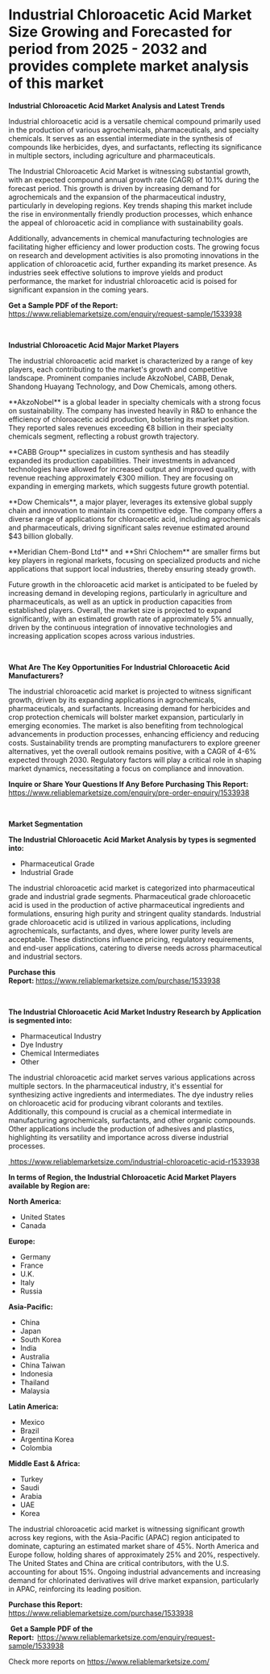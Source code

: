 <p><h1>Industrial Chloroacetic Acid Market Size Growing and Forecasted for period from 2025 - 2032 and provides complete market analysis of this market</h1></p><p><strong>Industrial Chloroacetic Acid Market Analysis and Latest Trends</strong></p>
<p><p>Industrial chloroacetic acid is a versatile chemical compound primarily used in the production of various agrochemicals, pharmaceuticals, and specialty chemicals. It serves as an essential intermediate in the synthesis of compounds like herbicides, dyes, and surfactants, reflecting its significance in multiple sectors, including agriculture and pharmaceuticals.</p><p>The Industrial Chloroacetic Acid Market is witnessing substantial growth, with an expected compound annual growth rate (CAGR) of 10.1% during the forecast period. This growth is driven by increasing demand for agrochemicals and the expansion of the pharmaceutical industry, particularly in developing regions. Key trends shaping this market include the rise in environmentally friendly production processes, which enhance the appeal of chloroacetic acid in compliance with sustainability goals.</p><p>Additionally, advancements in chemical manufacturing technologies are facilitating higher efficiency and lower production costs. The growing focus on research and development activities is also promoting innovations in the application of chloroacetic acid, further expanding its market presence. As industries seek effective solutions to improve yields and product performance, the market for industrial chloroacetic acid is poised for significant expansion in the coming years.</p></p>
<p><strong>Get a Sample PDF of the Report:&nbsp;</strong> <a href="https://www.reliablemarketsize.com/enquiry/request-sample/1533938?utm_campaign=2005&utm_medium=2&utm_source=Github&utm_content=ia&utm_term=02022025&utm_id=industrial-chloroacetic-acid">https://www.reliablemarketsize.com/enquiry/request-sample/1533938</a></p>
<p>&nbsp;</p>
<p><strong>Industrial Chloroacetic Acid Major Market Players</strong></p>
<p><p>The industrial chloroacetic acid market is characterized by a range of key players, each contributing to the market's growth and competitive landscape. Prominent companies include AkzoNobel, CABB, Denak, Shandong Huayang Technology, and Dow Chemicals, among others.</p><p>**AkzoNobel** is a global leader in specialty chemicals with a strong focus on sustainability. The company has invested heavily in R&D to enhance the efficiency of chloroacetic acid production, bolstering its market position. They reported sales revenues exceeding €8 billion in their specialty chemicals segment, reflecting a robust growth trajectory.</p><p>**CABB Group** specializes in custom synthesis and has steadily expanded its production capabilities. Their investments in advanced technologies have allowed for increased output and improved quality, with revenue reaching approximately €300 million. They are focusing on expanding in emerging markets, which suggests future growth potential.</p><p>**Dow Chemicals**, a major player, leverages its extensive global supply chain and innovation to maintain its competitive edge. The company offers a diverse range of applications for chloroacetic acid, including agrochemicals and pharmaceuticals, driving significant sales revenue estimated around $43 billion globally.</p><p>**Meridian Chem-Bond Ltd** and **Shri Chlochem** are smaller firms but key players in regional markets, focusing on specialized products and niche applications that support local industries, thereby ensuring steady growth.</p><p>Future growth in the chloroacetic acid market is anticipated to be fueled by increasing demand in developing regions, particularly in agriculture and pharmaceuticals, as well as an uptick in production capacities from established players. Overall, the market size is projected to expand significantly, with an estimated growth rate of approximately 5% annually, driven by the continuous integration of innovative technologies and increasing application scopes across various industries.</p></p>
<p>&nbsp;</p>
<p><strong>What Are The Key Opportunities For Industrial Chloroacetic Acid Manufacturers?</strong></p>
<p><p>The industrial chloroacetic acid market is projected to witness significant growth, driven by its expanding applications in agrochemicals, pharmaceuticals, and surfactants. Increasing demand for herbicides and crop protection chemicals will bolster market expansion, particularly in emerging economies. The market is also benefiting from technological advancements in production processes, enhancing efficiency and reducing costs. Sustainability trends are prompting manufacturers to explore greener alternatives, yet the overall outlook remains positive, with a CAGR of 4-6% expected through 2030. Regulatory factors will play a critical role in shaping market dynamics, necessitating a focus on compliance and innovation.</p></p>
<p><strong>Inquire or Share Your Questions If Any Before Purchasing This Report:</strong> <a href="https://www.reliablemarketsize.com/enquiry/pre-order-enquiry/1533938?utm_campaign=2005&utm_medium=2&utm_source=Github&utm_content=ia&utm_term=02022025&utm_id=industrial-chloroacetic-acid">https://www.reliablemarketsize.com/enquiry/pre-order-enquiry/1533938</a></p>
<p>&nbsp;</p>
<p><strong>Market Segmentation</strong></p>
<p><strong>The Industrial Chloroacetic Acid Market Analysis by types is segmented into:</strong></p>
<p><ul><li>Pharmaceutical Grade</li><li>Industrial Grade</li></ul></p>
<p><p>The industrial chloroacetic acid market is categorized into pharmaceutical grade and industrial grade segments. Pharmaceutical grade chloroacetic acid is used in the production of active pharmaceutical ingredients and formulations, ensuring high purity and stringent quality standards. Industrial grade chloroacetic acid is utilized in various applications, including agrochemicals, surfactants, and dyes, where lower purity levels are acceptable. These distinctions influence pricing, regulatory requirements, and end-user applications, catering to diverse needs across pharmaceutical and industrial sectors.</p></p>
<p><strong>Purchase this Report:&nbsp;</strong><a href="https://www.reliablemarketsize.com/purchase/1533938?utm_campaign=2005&utm_medium=2&utm_source=Github&utm_content=ia&utm_term=02022025&utm_id=industrial-chloroacetic-acid">https://www.reliablemarketsize.com/purchase/1533938</a></p>
<p>&nbsp;</p>
<p><strong>The Industrial Chloroacetic Acid Market Industry Research by Application is segmented into:</strong></p>
<p><ul><li>Pharmaceutical Industry</li><li>Dye Industry</li><li>Chemical Intermediates</li><li>Other</li></ul></p>
<p><p>The industrial chloroacetic acid market serves various applications across multiple sectors. In the pharmaceutical industry, it's essential for synthesizing active ingredients and intermediates. The dye industry relies on chloroacetic acid for producing vibrant colorants and textiles. Additionally, this compound is crucial as a chemical intermediate in manufacturing agrochemicals, surfactants, and other organic compounds. Other applications include the production of adhesives and plastics, highlighting its versatility and importance across diverse industrial processes.</p></p>
<p><a href="https://www.reliablemarketsize.com/industrial-chloroacetic-acid-r1533938?utm_campaign=2005&utm_medium=2&utm_source=Github&utm_content=ia&utm_term=02022025&utm_id=industrial-chloroacetic-acid">&nbsp;https://www.reliablemarketsize.com/industrial-chloroacetic-acid-r1533938</a></p>
<p><strong>In terms of Region, the Industrial Chloroacetic Acid Market Players available by Region are:</strong></p>
<p>
    <p> <strong> North America: </strong>
        <ul>
            <li>United States</li>
            <li>Canada</li>
        </ul>
        </p> 
    <p> <strong> Europe: </strong>
        <ul>
            <li>Germany</li>
            <li>France</li>
            <li>U.K.</li>
            <li>Italy</li>
            <li>Russia</li>
        </ul>
        </p> 
    <p> <strong> Asia-Pacific: </strong>
        <ul>
            <li>China</li>
            <li>Japan</li>
            <li>South Korea</li>
            <li>India</li>
            <li>Australia</li>
            <li>China Taiwan</li>
            <li>Indonesia</li>
            <li>Thailand</li>
            <li>Malaysia</li>
        </ul>
        </p> 
    <p> <strong> Latin America: </strong>
        <ul>
            <li>Mexico</li>
            <li>Brazil</li>
            <li>Argentina Korea</li>
            <li>Colombia</li>
        </ul>
        </p> 
    <p> <strong> Middle East & Africa: </strong>
        <ul>
            <li>Turkey</li>
            <li>Saudi</li>
            <li>Arabia</li>
            <li>UAE</li>
            <li>Korea</li>
        </ul>
    </p>
    </p>
<p><p>The industrial chloroacetic acid market is witnessing significant growth across key regions, with the Asia-Pacific (APAC) region anticipated to dominate, capturing an estimated market share of 45%. North America and Europe follow, holding shares of approximately 25% and 20%, respectively. The United States and China are critical contributors, with the U.S. accounting for about 15%. Ongoing industrial advancements and increasing demand for chlorinated derivatives will drive market expansion, particularly in APAC, reinforcing its leading position.</p></p>
<p><strong>Purchase this Report: </strong><a href="https://www.reliablemarketsize.com/purchase/1533938?utm_campaign=2005&utm_medium=2&utm_source=Github&utm_content=ia&utm_term=02022025&utm_id=industrial-chloroacetic-acid">https://www.reliablemarketsize.com/purchase/1533938</a></p>
<p>&nbsp;<strong>Get a Sample PDF of the Report:&nbsp;&nbsp;</strong><a href="https://www.reliablemarketsize.com/enquiry/request-sample/1533938?utm_campaign=2005&utm_medium=2&utm_source=Github&utm_content=ia&utm_term=02022025&utm_id=industrial-chloroacetic-acid">https://www.reliablemarketsize.com/enquiry/request-sample/1533938</a></p>
<p><strong></strong></p>
<p>Check more reports on <a href="https://www.reliablemarketsize.com/?utm_campaign=2005&utm_medium=2&utm_source=Github&utm_content=ia&utm_term=02022025&utm_id=industrial-chloroacetic-acid">https://www.reliablemarketsize.com/</a></p>